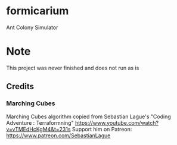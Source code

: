 # formicarium
Ant Colony Simulator

# Note
This project was never finished and does not run as is

## Credits

### Marching Cubes
Marching Cubes algorithm copied from Sebastian Lague's "Coding Adventure : Terraformning"
https://www.youtube.com/watch?v=vTMEdHcKgM4&t=231s
Support him on Patreon: https://www.patreon.com/SebastianLague
